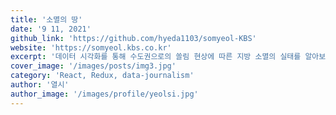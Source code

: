 ```yaml
---
title: '소멸의 땅'
date: '9 11, 2021'
github_link: 'https://github.com/hyeda1103/somyeol-KBS'
website: 'https://somyeol.kbs.co.kr'
excerpt: '데이터 시각화를 통해 수도권으로의 쏠림 현상에 따른 지방 소멸의 실태를 알아보았다'
cover_image: '/images/posts/img3.jpg'
category: 'React, Redux, data-journalism'
author: '열시'
author_image: '/images/profile/yeolsi.jpg'
---
```

